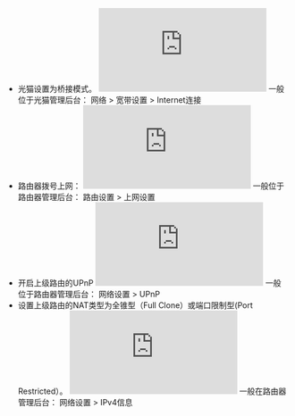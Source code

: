 - 光猫设置为桥接模式。
![pub_1.png](https://km.webrtc.win/index.php?user/publicLink&fid=642fgroiI8LRTyHFwbcEEF3z1EVv2zHaWB2sjivPaQi1Z7hCHxg0s-1n9WXzNG8DkEyIuW_ZpHhjLf4hRQFDwO-qoKcJ9owEQcys4ZzXp4kIhKJmzrVP2fcgg8R1JvSWNz3RJCH0Y_81Z_o4feW4P4YigPadYOJHcEKIUCL3ClpSln0pKJsz&file_name=/pub_1.png)
一般位于光猫管理后台：
网络 > 宽带设置  > Internet连接 
- 路由器拨号上网：
![pub_2.png](https://km.webrtc.win/index.php?user/publicLink&fid=121bP7Q6e043MZjDBTQ0oauLvQrTU4k2RmgzA1fK3BCqm3NQG2HKw0_Aa6wG7bGKd0KQiAv91rZlbFeW497fV6VGQKG-JsmU48L_WX-xYWmo4allumpChqqlPOHF9bkUNmQgXL-XK9QA9BHmb0i9MbrOeTT8isVmrcxeHiDLXktN_9AgN1MB&file_name=/pub_2.png)
一般位于路由器管理后台：
路由设置 > 上网设置
- 开启上级路由的UPnP
![pub_3.png](https://km.webrtc.win/index.php?user/publicLink&fid=4609zY-R2UllUvaaH6njGvs3kFWxwRwl_6FfZiH1Mib9xYHVIW9bNU8PeQGWJnlHJ5m6mLv_HfMLxO2JJ1N16AMGDtIQ8aiIITGIHFjhIKQhGB_4TDaOWglbWbqrjFnisVe7GPARg8qGK93GZOpLYDrn_aQ8s-aMgW5jsbStBCwk4IvEk1wg&file_name=/pub_3.png)
一般位于路由器管理后台：
网络设置 > UPnP
- 设置上级路由的NAT类型为全锥型（Full Clone）或端口限制型(Port Restricted）。
![pub_4.png](https://km.webrtc.win/index.php?user/publicLink&fid=abfc5WT-MM9oa0yx0Kni28HPqvQ1nlPQKBaNsifWowipH7M8fVsvqH2k3Ovf7yyS-3-SdQtcjZWJdO9eIRfQ9JfgvCnx2LzHRnWJmow9JahpmjdAF4oMKtNn5ETQEk87ggqAalHYXBPP6VcQTiJZgHfw6Axg1ZE7QGTHR_DHEgjqojmCyKU-&file_name=/pub_4.png)
一般在路由器管理后台：
网络设置 > IPv4信息